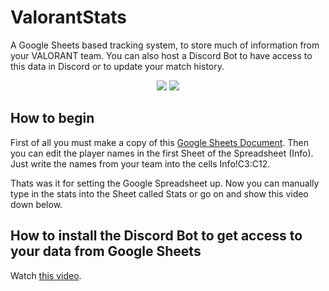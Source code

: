 # ValorantStats
A Google Sheets based tracking system, to store much of information from your VALORANT team. You can also host a Discord Bot to have access to this data in Discord or to update your match history.

<p align="center">
  </a>
  <a href="https://twitter.com/liiquidsilver"><img src="https://img.shields.io/badge/Twitter-@LiiquidSilver-1da1f2.svg?logo=twitter?style=for-the-badge&logo=appveyor"></a>
  <a href="https://www.twitch.tv/monkaaaaaaa"><img src="https://img.shields.io/badge/Twitch-monkaaaaaaa-blueviolet"></a>
  
</p>

## How to begin
First of all you must make a copy of this <a href="https://docs.google.com/spreadsheets/d/1vpNyLf-vzPHh88zD2xacgQFGOTUvunAH3pKrY9RcR6Y/edit?usp=sharing">Google Sheets Document</a>.
Then you can edit the player names in the first Sheet of the Spreadsheet (Info). Just write the names from your team into the cells Info!C3:C12.

Thats was it for setting the Google Spreadsheet up. Now you can manually type in the stats into the Sheet called Stats or go on and show this video down below.

## How to install the Discord Bot to get access to your data from Google Sheets
Watch <a href="https://youtu.be/mYsGgcFFwgA">this video</a>. 
